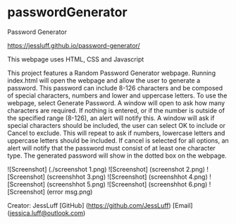 # passwordGenerator

Password Generator

https://jessluff.github.io/password-generator/

This webpage uses HTML, CSS and Javascript

This project features a Random Password Generator webpage. Running index.html will open the webpage and allow the user to generate a password.
This password can include 8-126 characters and be composed of special characters, numbers and lower and uppercase letters.
To use the webpage, select Generate Password. A window will open to ask how many characters are required.
If nothing is entered, or if the number is outside of the specified range (8-126), an alert will notify this.
A window will ask if special characters should be included, the user can select OK to include or Cancel to exclude.
This will repeat to ask if numbers, lowercase letters and uppercase letters should be included.
If cancel is selected for all options, an alert will notify that the password must consist of at least one character type.
The generated password will show in the dotted box on the webpage.

![Screenshot] (./screenshot 1.png)
![Screenshot] (screenshot 2.png)
![Screenshot] (screenshhot 3.png)
![Screenshot] (screenshhot 4.png)
![Screenshot] (screenshhot 5.png)
![Screenshot] (screenshhot 6.png)
![Screenshot] (error msg.png)

Creator: JessLuff
[GitHub] (https://github.com/JessLuff)
[Email] (jessica.luff@outlook.com)